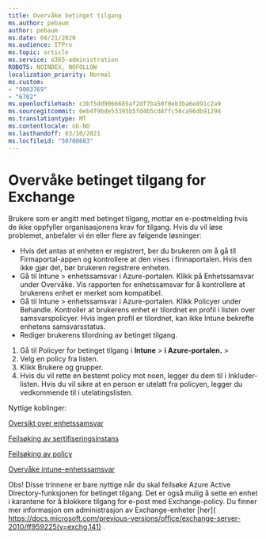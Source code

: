 ```yaml
---
title: Overvåke betinget tilgang
ms.author: pebaum
author: pebaum
ms.date: 04/21/2020
ms.audience: ITPro
ms.topic: article
ms.service: o365-administration
ROBOTS: NOINDEX, NOFOLLOW
localization_priority: Normal
ms.custom:
- "9003769"
- "6702"
ms.openlocfilehash: c3bf5dd9066685af2df7ba50f0eb3ba6e891c2a9
ms.sourcegitcommit: 0eb4f9bde53395b5fd4b5cd4ffc56ca96db91298
ms.translationtype: MT
ms.contentlocale: nb-NO
ms.lasthandoff: 03/10/2021
ms.locfileid: "50708683"
---
```

# <a name="monitoring-conditional-access-for-exchange"></a>Overvåke betinget tilgang for Exchange

Brukere som er angitt med betinget tilgang, mottar en e-postmelding hvis de ikke oppfyller organisasjonens krav for tilgang. Hvis du vil løse problemet, anbefaler vi én eller flere av følgende løsninger:

- Hvis det antas at enheten er registrert, ber du brukeren om å gå til Firmaportal-appen og kontrollere at den vises i firmaportalen. Hvis den ikke gjør det, bør brukeren registrere enheten.
- Gå til Intune > enhetssamsvar i Azure-portalen. Klikk på Enhetssamsvar under Overvåke. Vis rapporten for enhetssamsvar for å kontrollere at brukerens enhet er merket som kompatibel.
- Gå til Intune > enhetssamsvar i Azure-portalen. Klikk Policyer under Behandle. Kontroller at brukerens enhet er tilordnet en profil i listen over samsvarspolicyer. Hvis ingen profil er tilordnet, kan ikke Intune bekrefte enhetens samsvarsstatus.
- Rediger brukerens tilordning av betinget tilgang.

1. Gå til Policyer for betinget tilgang i **Intune**  >  **i Azure-portalen.**  >  
2. Velg en policy fra listen.
3. Klikk Brukere og grupper.
4. Hvis du vil rette en bestemt policy mot noen, legger du dem til i Inkluder-listen. Hvis du vil sikre at en person er utelatt fra policyen, legger du vedkommende til i utelatingslisten.

Nyttige koblinger:

[Oversikt over enhetssamsvar](https://docs.microsoft.com/intune/device-compliance-get-started)

[Feilsøking av sertifiseringsinstans](https://docs.microsoft.com/intune/troubleshoot-conditional-access)

[Feilsøking av policy](https://docs.microsoft.com/troubleshoot/mem/intune/troubleshoot-policies-in-microsoft-intune)

[Overvåke intune-enhetssamsvar](https://docs.microsoft.com/intune/compliance-policy-monitor)

Obs! Disse trinnene er bare nyttige når du skal feilsøke Azure Active Directory-funksjonen for betinget tilgang. Det er også mulig å sette en enhet i karantene for å blokkere tilgang for e-post med Exchange-policy. Du finner mer informasjon om administrasjon av Exchange-enheter [her]( https://docs.microsoft.com/previous-versions/office/exchange-server-2010/ff959225(v=exchg.141) .

